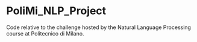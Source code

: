 # PoliMi_NLP_Project
Code relative to the challenge hosted by the Natural Language Processing course at Politecnico di Milano.
